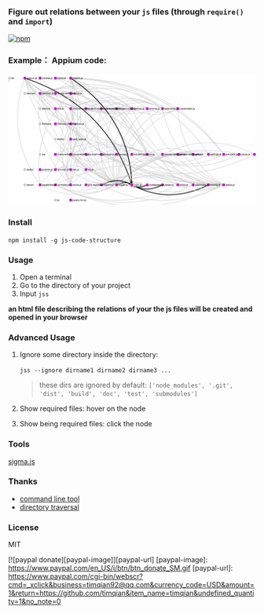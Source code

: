 ### Figure out relations between your `js` files (through `require()` and `import`)

[![npm](https://nodei.co/npm/js-code-structure.png?downloadRank=true)](https://www.npmjs.com/package/js-code-structure)

### Example： Appium code:

![appium code](./assets/example.png)

### Install

`npm install -g js-code-structure`

### Usage

1. Open a terminal
2. Go to the directory of your project
3. Input `jss`

**an html file describing the relations of your the js files will be created and opened in your browser**

### Advanced Usage

1. Ignore some directory inside the directory:

    `jss --ignore dirname1 dirname2 dirname3 ...`

    > these dirs are ignored by default: `['node_modules', '.git', 'dist', 'build', 'doc', 'test', 'submodules']`
2. Show required files: hover on the node
3. Show being required files: click the node


### Tools

[sigma.js](http://sigmajs.org/)

### Thanks

- [command line tool](http://jslite.io/2015/06/19/Nodejs-%E5%88%B6%E4%BD%9C%E5%91%BD%E4%BB%A4%E8%A1%8C%E5%B7%A5%E5%85%B7/)
- [directory traversal](http://swordair.com/directory-traversal-in-nodejs/)

### License
MIT

[![paypal donate][paypal-image]][paypal-url]
[paypal-image]: https://www.paypal.com/en_US/i/btn/btn_donate_SM.gif
[paypal-url]: https://www.paypal.com/cgi-bin/webscr?cmd=_xclick&business=timqian92@qq.com&currency_code=USD&amount=1&return=https://github.com/timqian&item_name=timqian&undefined_quantity=1&no_note=0
